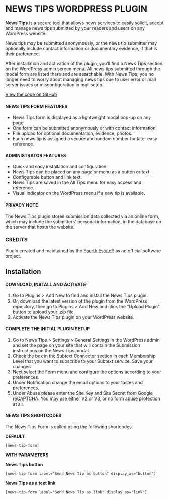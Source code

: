 

# NEWS TIPS WORDPRESS PLUGIN

**News Tips** is a secure tool that allows news services to easily solicit, accept and manage news tips submitted by your readers and users on any WordPress website.

News tips may be submitted anonymously, or the news tip submitter may optionally include contact information or documentary evidence, if that is their preference.

After installation and activation of the plugin, you’ll find a News Tips section on the WordPress admin screen menu. All news tips submitted through the modal form are listed there and are searchable. With News Tips, you no longer need to worry about managing news tips due to user error or mail server issues or misconfiguration in mail setup.

[View the code on GitHub](https://github.com/FourthEstateOrg/news-tip-plugin/)
#### NEWS TIPS FORM FEATURES

* News Tips form is displayed as a lightweight modal pop-up on any page.
* One form can be submitted anonymously or with contact information
* File upload for optional documentation, evidence, photos.
* Each news tip is assigned a secure and random number for later easy reference.
 
#### ADMINISTRATOR FEATURES

*   Quick and easy installation and configuration.
*   News Tips can be placed on any page or menu as a button or text.
*   Configurable button and link text.
*   News Tips are saved in the All Tips menu for easy access and reference.
*   Visual indicator on the WordPress menu if a new tip is available.

#### PRIVACY NOTE

The News Tips plugin stores submission data collected via an online form, which may include the submitters' personal information, in the database on the server that hosts the website.



### CREDITS

Plugin created and maintained by the [Fourth Estate®](https://www.fourthestate.org/) as an official software project.

Installation
------------

#### DOWNLOAD, INSTALL AND ACTIVATE!

1.  Go to Plugins > Add New to find and install the News Tips plugin.
2.  Or, download the latest version of the plugin from the WordPress repository, then go to Plugins > Add New and click the “Upload Plugin” button to upload your .zip file.
3.  Activate the News Tips plugin on your WordPress website.

#### COMPLETE THE INITIAL PLUGIN SETUP

1.  Go to News Tips > Settings > General Settings in the WordPress admin and set the page on your site that will contain the Submission instructions on the News Tips modal.
2.  Check the box in the Subtext Connector section in each Membership Level that you want to subscribe to your Subtext service. Save your changes.
3. Next select the Form menu and configure the options according to your preferences.
4. Under Notification change the email options to your tastes and preferences.
5. Under Abuse please enter the Site Key and Site Secret from Google [reCAPTCHA.](https://www.google.com/recaptcha/about/)  You may use either V2 or V3, or no form abuse protection at all.
 

#### NEWS TIPS SHORTCODES

The News Tips Form is called using the following shortcodes. 

**DEFAULT**

    [news-tip-form]

**WITH PARAMETERS**

**News Tips button**
  
```
[news-tip-form label="Send News Tip as button" display_as="button"]
```
**News Tips as a text link**

```
[news-tip-form label="Send News Tip as link" display_as="link"]
```
